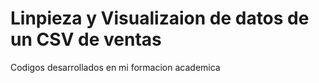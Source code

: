 # Linpieza y Visualizaion de datos de un CSV de ventas
Codigos desarrollados en mi formacion academica
